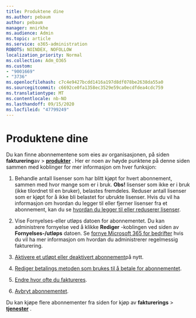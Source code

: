 ```yaml
---
title: Produktene dine
ms.author: pebaum
author: pebaum
manager: mnirkhe
ms.audience: Admin
ms.topic: article
ms.service: o365-administration
ROBOTS: NOINDEX, NOFOLLOW
localization_priority: Normal
ms.collection: Adm_O365
ms.custom:
- "9001669"
- "3736"
ms.openlocfilehash: c7c4e9427bcdd1416a197d8df078be2638da55a0
ms.sourcegitcommit: c6692ce0fa1358ec3529e59ca0ecdfdea4cdc759
ms.translationtype: MT
ms.contentlocale: nb-NO
ms.lasthandoff: 09/15/2020
ms.locfileid: "47799249"
---
```

# <a name="your-products"></a>Produktene dine

Du kan finne abonnementene som eies av organisasjonen, på siden **fakturering**av  >  **[produkter](https://go.microsoft.com/fwlink/p/?linkid=842054)** . Her er noen av høyde punktene på denne siden sammen med koblinger for mer informasjon om hver funksjon:

1. Behandle antall lisenser som har blitt kjøpt for hvert abonnement, sammen med hvor mange som er i bruk.  **Obs!** lisenser som ikke er i bruk (ikke tilordnet til en bruker), belastes fremdeles.  Reduser antall lisenser som er kjøpt for å ikke bli belastet for ubrukte lisenser. Hvis du vil ha informasjon om hvordan du legger til eller fjerner lisenser fra et abonnement, kan du se [hvordan du legger til eller reduserer lisenser](https://docs.microsoft.com/alchemyinsights/how-to-add-or-reduce-licenses).

2. Vise Fornyelses-eller utløps datoen for abonnementet.  Du kan administrere fornyelse ved å klikke **Rediger** -koblingen ved siden av **Fornyelses-/utløps** datoen.  Se [fornye Microsoft 365 for bedrifter](https://go.microsoft.com/fwlink/?linkid=2119216) hvis du vil ha mer informasjon om hvordan du administrerer regelmessig fakturering.

3. [Aktivere et utløpt eller deaktivert abonnement](https://go.microsoft.com/fwlink/?linkid=2117519)på nytt.

4. [Rediger betalings metoden som brukes til å betale for abonnementet](https://go.microsoft.com/fwlink/?linkid=2117167).

5. [Endre hvor ofte du faktureres](https://go.microsoft.com/fwlink/?linkid=2119112).

6. [Avbryt abonnementet](https://go.microsoft.com/fwlink/?linkid=2119113).

Du kan kjøpe flere abonnementer fra siden for kjøp av **fakturerings**  >  [**tjenester**](https://go.microsoft.com/fwlink/p/?linkid=868433) .

